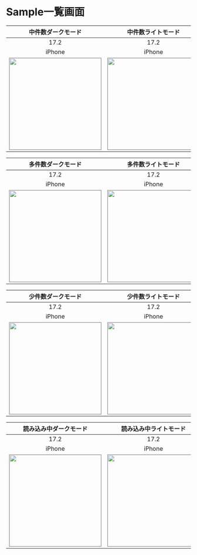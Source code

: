 # Sample一覧画面

|中件数ダークモード|中件数ライトモード|
|:---:|:---:|
|17.2|17.2|
|iPhone|iPhone|
|<img src='../ReferenceImages_64/Sample一覧画面/testSampleListView_中件数_ダークモード_iPhone_17_2_393x852@3x.png' width='250' style='border: 1px solid #999' />|<img src='../ReferenceImages_64/Sample一覧画面/testSampleListView_中件数_ライトモード_iPhone_17_2_393x852@3x.png' width='250' style='border: 1px solid #999' />|

|多件数ダークモード|多件数ライトモード|
|:---:|:---:|
|17.2|17.2|
|iPhone|iPhone|
|<img src='../ReferenceImages_64/Sample一覧画面/testSampleListView_多件数_ダークモード_iPhone_17_2_393x852@3x.png' width='250' style='border: 1px solid #999' />|<img src='../ReferenceImages_64/Sample一覧画面/testSampleListView_多件数_ライトモード_iPhone_17_2_393x852@3x.png' width='250' style='border: 1px solid #999' />|

|少件数ダークモード|少件数ライトモード|
|:---:|:---:|
|17.2|17.2|
|iPhone|iPhone|
|<img src='../ReferenceImages_64/Sample一覧画面/testSampleListView_少件数_ダークモード_iPhone_17_2_393x852@3x.png' width='250' style='border: 1px solid #999' />|<img src='../ReferenceImages_64/Sample一覧画面/testSampleListView_少件数_ライトモード_iPhone_17_2_393x852@3x.png' width='250' style='border: 1px solid #999' />|

|読み込み中ダークモード|読み込み中ライトモード|
|:---:|:---:|
|17.2|17.2|
|iPhone|iPhone|
|<img src='../ReferenceImages_64/Sample一覧画面/testSampleListView_読み込み中_ダークモード_iPhone_17_2_393x852@3x.png' width='250' style='border: 1px solid #999' />|<img src='../ReferenceImages_64/Sample一覧画面/testSampleListView_読み込み中_ライトモード_iPhone_17_2_393x852@3x.png' width='250' style='border: 1px solid #999' />|

